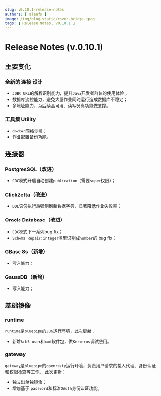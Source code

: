 ```yaml
---
slug: v0.10.1-release-notes
authors: [ aleafs ]
image: /img/blog-static/cover-bridge.jpeg
tags: [ Release Notes, v0.10.1 ]
---
```


# Release Notes (v.0.10.1)

## 主要变化

### 全新的 连接 设计

* `JDBC URL`的解析识别能力，提升`Java`开发者群体的使用体验；
* 数据库流控能力，避免大量作业同时运行造成数据库不稳定；
* 多地址能力，为后续高可用、读写分离功能做支撑。

### 工具集 Utility 

* `docker`网络诊断；
* 作业配置备份功能。

## 连接器

### PostgresSQL（改进）

* `CDC`模式开启自动创建`publication`（需要`super`权限）；

### ClickZetta（改进）

* `DDL`语句执行后强制刷新数据字典，显著降低作业失败率；

### Oracle Database（改进）

* `CDC`模式下一系列bug fix；
* `Schema Repair`: `integer`类型识别成`number`的 bug fix；

### GBase 8s（新增）

* 写入能力；

### GaussDB（新增）

* 写入能力；

## 基础镜像

### runtime

`runtime`是`bluepipe`的`JDK`运行环境，此次更新：

* 新增`krb5-user`和`xxd`软件包，供`Kerberos`调试使用。

### gateway

`gateway`是`bluepipe`的`openresty`运行环境，负责用户请求的接入代理、身份认证和权限检查等工作。
此次更新：

* 独立出单独镜像；
* 增加基于 `password`和标准`OAuth`身份认证功能。
